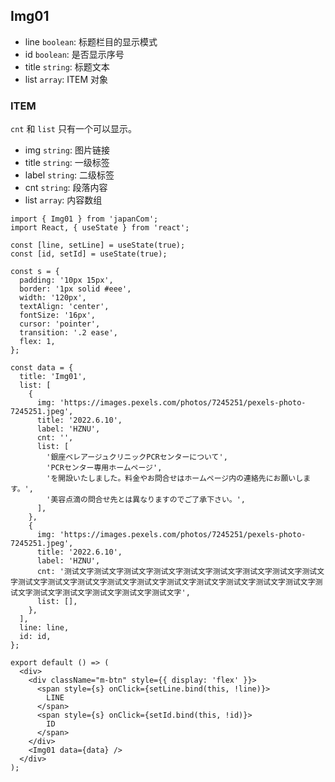 ## Img01

- line `boolean`: 标题栏目的显示模式
- id `boolean`: 是否显示序号
- title `string`: 标题文本
- list `array`: ITEM 对象

### ITEM

`cnt` 和 `list` 只有一个可以显示。

- img `string`: 图片链接
- title `string`: 一级标签
- label `string`: 二级标签
- cnt `string`: 段落内容
- list `array`: 内容数组

```tsx
import { Img01 } from 'japanCom';
import React, { useState } from 'react';

const [line, setLine] = useState(true);
const [id, setId] = useState(true);

const s = {
  padding: '10px 15px',
  border: '1px solid #eee',
  width: '120px',
  textAlign: 'center',
  fontSize: '16px',
  cursor: 'pointer',
  transition: '.2 ease',
  flex: 1,
};

const data = {
  title: 'Img01',
  list: [
    {
      img: 'https://images.pexels.com/photos/7245251/pexels-photo-7245251.jpeg',
      title: '2022.6.10',
      label: 'HZNU',
      cnt: '',
      list: [
        '銀座ベレアージュクリニックPCRセンターについて',
        'PCRセンター専用ホームページ',
        'を開設いたしました。料金やお問合せはホームページ内の連絡先にお願いします。',
        '美容点滴の問合せ先とは異なりますのでご了承下さい。',
      ],
    },
    {
      img: 'https://images.pexels.com/photos/7245251/pexels-photo-7245251.jpeg',
      title: '2022.6.10',
      label: 'HZNU',
      cnt: '测试文字测试文字测试文字测试文字测试文字测试文字测试文字测试文字测试文字测试文字测试文字测试文字测试文字测试文字测试文字测试文字测试文字测试文字测试文字测试文字测试文字测试文字测试文字测试文字测试文字',
      list: [],
    },
  ],
  line: line,
  id: id,
};

export default () => (
  <div>
    <div className="m-btn" style={{ display: 'flex' }}>
      <span style={s} onClick={setLine.bind(this, !line)}>
        LINE
      </span>
      <span style={s} onClick={setId.bind(this, !id)}>
        ID
      </span>
    </div>
    <Img01 data={data} />
  </div>
);
```

